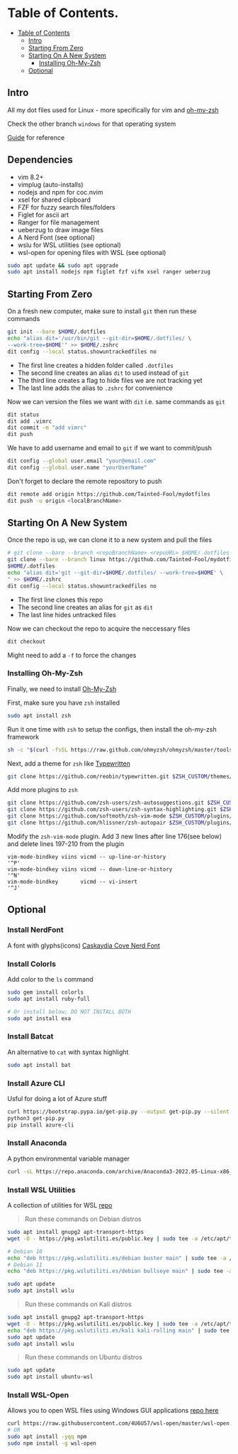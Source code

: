 # Table of Contents.

- [Table of Contents](#table-of-contents)
  - [Intro](#intro)
  - [Starting From Zero](#starting-from-zero)
  - [Starting On A New System](#starting-on-a-new-system)
    - [Installing Oh-My-Zsh](#installing-oh-my-zsh)
  - [Optional](#optional)

## Intro

All my dot files used for Linux - more specifically for vim and [oh-my-zsh](#installing-oh-my-zsh)

Check the other branch `windows` for that operating system

[Guide](https://www.atlassian.com/git/tutorials/dotfiles) for reference

## Dependencies

- vim 8.2+
- vimplug (auto-installs)
- nodejs and npm for coc.nvim
- xsel for shared clipboard
- FZF for fuzzy search files/folders
- Figlet for ascii art
- Ranger for file management
- ueberzug to draw image files
- A Nerd Font (see optional)
- wslu for WSL utilities (see optional)
- wsl-open for opening files with WSL (see optional)

```Bash
sudo apt update && sudo apt upgrade
sudo apt install nodejs npm figlet fzf vifm xsel ranger ueberzug
```

## Starting From Zero

On a fresh new computer, make sure to install `git` then run these commands

```Bash
git init --bare $HOME/.dotfiles
echo "alias dit='/usr/bin/git --git-dir=$HOME/.dotfiles/ \
--work-tree=$HOME'" >> $HOME/.zshrc
dit config --local status.showuntrackedfiles no
```

- The first line creates a hidden folder called `.dotfiles`
- The second line creates an alias `dit` to used instead of `git`
- The third line creates a flag to hide files we are not tracking yet
- The last line adds the alias to `.zshrc` for convenience

Now we can version the files we want with `dit` i.e. same commands as `git`

```Bash
dit status
dit add .vimrc
dit commit -m "add vimrc"
dit push
```

We have to add username and email to `git` if we want to commit/push

```Bash
dit config --global user.email "your@email.com"
dit config --global user.name "yourUserName"
```

Don't forget to declare the remote repository to push

```Bash
dit remote add origin https://github.com/Tainted-Fool/mydotfiles
dit push -u origin <localBranchName>
```

## Starting On A New System

Once the repo is up, we can clone it to a new system and pull the files

```Bash
# git clone --bare --branch <repoBranchName> <repoURL> $HOME/.dotfiles 
git clone --bare --branch linux https://github.com/Tainted-Fool/mydotfiles \
$HOME/.dotfiles 
echo "alias dit='git --git-dir=$HOME/.dotfiles/ --work-tree=$HOME' \
" >> $HOME/.zshrc
dit config --local status.showuntrackedfiles no
```

- The first line clones this repo
- The second line creates an alias for `git` as `dit`
- The last line hides untracked files

Now we can checkout the repo to acquire the neccessary files

```Bash
dit checkout
```

Might need to add a `-f` to force the changes

### Installing Oh-My-Zsh

Finally, we need to install [Oh-My-Zsh](https://ohmyz.sh/)

First, make sure you have `zsh` installed

```Bash
sudo apt install zsh
```

Run it one time with `zsh` to setup the configs, then install the oh-my-zsh framework

```Bash
sh -c "$(curl -fsSL https://raw.github.com/ohmyzsh/ohmyzsh/master/tools/install.sh)"
```

Next, add a theme for `zsh` like [Typewritten](https://github.com/reobin/typewritten)

```Bash
git clone https://github.com/reobin/typewritten.git $ZSH_CUSTOM/themes/typewritten
```

Add more plugins to `zsh`

```Bash
git clone https://github.com/zsh-users/zsh-autosuggestions.git $ZSH_CUSTOM/plugins/zsh-autosuggestions
git clone https://github.com/zsh-users/zsh-syntax-highlighting.git $ZSH_CUSTOM/plugins/zsh-syntax-highlighting
git clone https://github.com/softmoth/zsh-vim-mode $ZSH_CUSTOM/plugins/zsh-vim-mode
git clone https://github.com/hlissner/zsh-autopair $ZSH_CUSTOM/plugins/zsh-autopair
```

Modify the `zsh-vim-mode` plugin. Add 3 new lines after line 176(see below) and
delete lines 197-210 from the plugin

```vim
vim-mode-bindkey viins vicmd -- up-line-or-history                 '^P'
vim-mode-bindkey viins vicmd -- down-line-or-history               '^N'
vim-mode-bindkey       vicmd -- vi-insert                          '^J'
```

## Optional

### Install NerdFont

A font with glyphs(icons) [Caskaydia Cove Nerd Font](https://www.nerdfonts.com/font-downloads)

### Install Colorls

Add color to the `ls` command

```Bash
sudo gem install colorls
sudo apt install ruby-full

# Or install below; DO NOT INSTALL BOTH
sudo apt install exa
```

### Install Batcat

An alternative to `cat` with syntax highlight

```Bash
sudo apt install bat
```

### Install Azure CLI

Usful for doing a lot of Azure stuff

```Bash
curl https://bootstrap.pypa.io/get-pip.py --output get-pip.py --silent
python3 get-pip.py
pip install azure-cli
```

### Install Anaconda

A python environmental variable manager

```Bash
curl -sL https://repo.anaconda.com/archive/Anaconda3-2022.05-Linux-x86_64.sh | sudo bash
```

### Install WSL Utilities

A collection of utilities for WSL [repo](https://github.com/wslutilities/wslu)

> Run these commands on Debian distros

```bash
sudo apt install gnupg2 apt-transport-https
wget -O - https://pkg.wslutiliti.es/public.key | sudo tee -a /etc/apt/trusted.gpg.d/wslu.asc

# Debian 10
echo "deb https://pkg.wslutiliti.es/debian buster main" | sudo tee -a /etc/apt/sources.list
# Debian 11
echo "deb https://pkg.wslutiliti.es/debian bullseye main" | sudo tee -a /etc/apt/sources.list

sudo apt update
sudo apt install wslu
```
> Run these commands on Kali distros

```bash
sudo apt install gnupg2 apt-transport-https
wget -O - https://pkg.wslutiliti.es/public.key | sudo tee -a /etc/apt/trusted.gpg.d/wslu.asc
echo "deb https://pkg.wslutiliti.es/kali kali-rolling main" | sudo tee -a /etc/apt/sources.list
sudo apt update
sudo apt install wslu
```

> Run these commands on Ubuntu distros

```bash
sudo apt update
sudo apt install ubuntu-wsl
```

### Install WSL-Open

Allows you to open WSL files using Windows GUI applications [repo here](https://github.com/4U6U57/wsl-open)

```bash
curl https://raw.githubusercontent.com/4U6U57/wsl-open/master/wsl-open.sh -o wsl-open
# OR
sudo apt install -yqq npm
sudo npm install -g wsl-open
```
